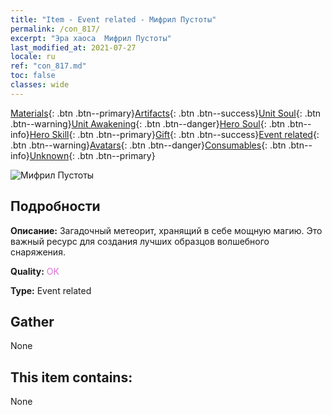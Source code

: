```yaml
---
title: "Item - Event related - Мифрил Пустоты"
permalink: /con_817/
excerpt: "Эра хаоса  Мифрил Пустоты"
last_modified_at: 2021-07-27
locale: ru
ref: "con_817.md"
toc: false
classes: wide
---
```

 [Materials](/ItemsRU/){: .btn .btn--primary}[Artifacts](/ItemsRU/Artifacts/){: .btn .btn--success}[Unit Soul](/ItemsRU/UnitSoul/){: .btn .btn--warning}[Unit Awakening](/ItemsRU/UnitAwakening/){: .btn .btn--danger}[Hero Soul](/ItemsRU/HeroSoul/){: .btn .btn--info}[Hero Skill](/ItemsRU/HeroSkill/){: .btn .btn--primary}[Gift](/ItemsRU/Gift/){: .btn .btn--success}[Event related](/ItemsRU/Events/){: .btn .btn--warning}[Avatars](/ItemsRU/Avatars/){: .btn .btn--danger}[Consumables](/ItemsRU/Consumables/){: .btn .btn--info}[Unknown](/ItemsRU/Unknown/){: .btn .btn--primary}

 ![Мифрил Пустоты](/images/t/i_3075.png)

## Подробности
 **Описание:** Загадочный метеорит, хранящий в себе мощную магию. Это важный ресурс для создания лучших образцов волшебного снаряжения.

 **Quality:** <span style="color: #DA70D6">OK</span>

 **Type:** Event related

## Gather

  None

## This item contains:

  None

